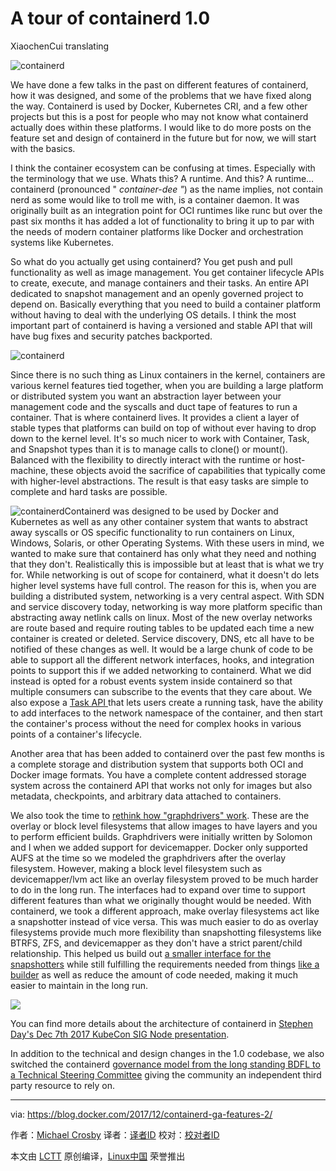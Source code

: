 A tour of containerd 1.0
======
XiaochenCui translating

![containerd][1]

We have done a few talks in the past on different features of containerd, how it was designed, and some of the problems that we have fixed along the way. Containerd is used by Docker, Kubernetes CRI, and a few other projects but this is a post for people who may not know what containerd actually does within these platforms.  I would like to do more posts on the feature set and design of containerd in the future but for now, we will start with the basics.

I think the container ecosystem can be confusing at times. Especially with the terminology that we use. Whats this? A runtime. And this? A runtime… containerd (pronounced " _container-dee "_) as the name implies, not contain nerd as some would like to troll me with, is a container daemon.  It was originally built as an integration point for OCI runtimes like runc but over the past six months it has added a lot of functionality to bring it up to par with the needs of modern container platforms like Docker and orchestration systems like Kubernetes.

So what do you actually get using containerd?  You get push and pull functionality as well as image management.  You get container lifecycle APIs to create, execute, and manage containers and their tasks. An entire API dedicated to snapshot management and an openly governed project to depend on.  Basically everything that you need to build a container platform without having to deal with the underlying OS details.  I think the most important part of containerd is having a versioned and stable API that will have bug fixes and security patches backported.

![containerd][2]

Since there is no such thing as Linux containers in the kernel, containers are various kernel features tied together, when you are building a large platform or distributed system you want an abstraction layer between your management code and the syscalls and duct tape of features to run a container.  That is where containerd lives.  It provides a client a layer of stable types that platforms can build on top of without ever having to drop down to the kernel level.  It's so much nicer to work with Container, Task, and Snapshot types than it is to manage calls to clone() or mount(). Balanced with the flexibility to directly interact with the runtime or host-machine, these objects avoid the sacrifice of capabilities that typically come with higher-level abstractions. The result is that easy tasks are simple to complete and hard tasks are possible.

![containerd][3]Containerd was designed to be used by Docker and Kubernetes as well as any other container system that wants to abstract away syscalls or OS specific functionality to run containers on Linux, Windows, Solaris, or other Operating Systems.  With these users in mind, we wanted to make sure that containerd has only what they need and nothing that they don't.  Realistically this is impossible but at least that is what we try for.  While networking is out of scope for containerd, what it doesn't do lets higher level systems have full control.  The reason for this is, when you are building a distributed system, networking is a very central aspect.  With SDN and service discovery today, networking is way more platform specific than abstracting away netlink calls on linux.  Most of the new overlay networks are route based and require routing tables to be updated each time a new container is created or deleted.  Service discovery, DNS, etc all have to be notified of these changes as well.  It would be a large chunk of code to be able to support all the different network interfaces, hooks, and integration points to support this if we added networking to containerd.  What we did instead is opted for a robust events system inside containerd so that multiple consumers can subscribe to the events that they care about.  We also expose a [Task API ][4]that lets users create a running task, have the ability to add interfaces to the network namespace of the container, and then start the container's process without the need for complex hooks in various points of a container's lifecycle.

Another area that has been added to containerd over the past few months is a complete storage and distribution system that supports both OCI and Docker image formats.  You have a complete content addressed storage system across the containerd API that works not only for images but also metadata, checkpoints, and arbitrary data attached to containers.

We also took the time to [rethink how "graphdrivers" work][5].  These are the overlay or block level filesystems that allow images to have layers and you to perform efficient builds.  Graphdrivers were initially written by Solomon and I when we added support for devicemapper.  Docker only supported AUFS at the time so we modeled the graphdrivers after the overlay filesystem.  However, making a block level filesystem such as devicemapper/lvm act like an overlay filesystem proved to be much harder to do in the long run.  The interfaces had to expand over time to support different features than what we originally thought would be needed.  With containerd, we took a different approach, make overlay filesystems act like a snapshotter instead of vice versa.  This was much easier to do as overlay filesystems provide much more flexibility than snapshotting filesystems like BTRFS, ZFS, and devicemapper as they don't have a strict parent/child relationship.  This helped us build out [a smaller interface for the snapshotters][6] while still fulfilling the requirements needed from things [like a builder][7] as well as reduce the amount of code needed, making it much easier to maintain in the long run.

![][8]

You can find more details about the architecture of containerd in [Stephen Day's Dec 7th 2017 KubeCon SIG Node presentation][9].

In addition to the technical and design changes in the 1.0 codebase, we also switched the containerd [governance model from the long standing BDFL to a Technical Steering Committee][10] giving the community an independent third party resource to rely on.


--------------------------------------------------------------------------------

via: https://blog.docker.com/2017/12/containerd-ga-features-2/

作者：[Michael Crosby][a]
译者：[译者ID](https://github.com/译者ID)
校对：[校对者ID](https://github.com/校对者ID)

本文由 [LCTT](https://github.com/LCTT/TranslateProject) 原创编译，[Linux中国](https://linux.cn/) 荣誉推出

[a]:https://blog.docker.com/author/michael/
[1]:https://i0.wp.com/blog.docker.com/wp-content/uploads/950cf948-7c08-4df6-afd9-cc9bc417cabe-6.jpg?resize=400%2C120&ssl=1
[2]:https://i1.wp.com/blog.docker.com/wp-content/uploads/4a7666e4-ebdb-4a40-b61a-26ac7c3f663e-4.jpg?resize=906%2C470&ssl=1 (containerd)
[3]:https://i1.wp.com/blog.docker.com/wp-content/uploads/2a73a4d8-cd40-4187-851f-6104ae3c12ba-1.jpg?resize=1140%2C680&ssl=1
[4]:https://github.com/containerd/containerd/blob/master/api/services/tasks/v1/tasks.proto
[5]:https://blog.mobyproject.org/where-are-containerds-graph-drivers-145fc9b7255
[6]:https://github.com/containerd/containerd/blob/master/api/services/snapshots/v1/snapshots.proto
[7]:https://blog.mobyproject.org/introducing-buildkit-17e056cc5317
[8]:https://i1.wp.com/blog.docker.com/wp-content/uploads/d0fb5eb9-c561-415d-8d57-e74442a879a2-1.jpg?resize=1140%2C556&ssl=1
[9]:https://speakerdeck.com/stevvooe/whats-happening-with-containerd-and-the-cri
[10]:https://github.com/containerd/containerd/pull/1748
